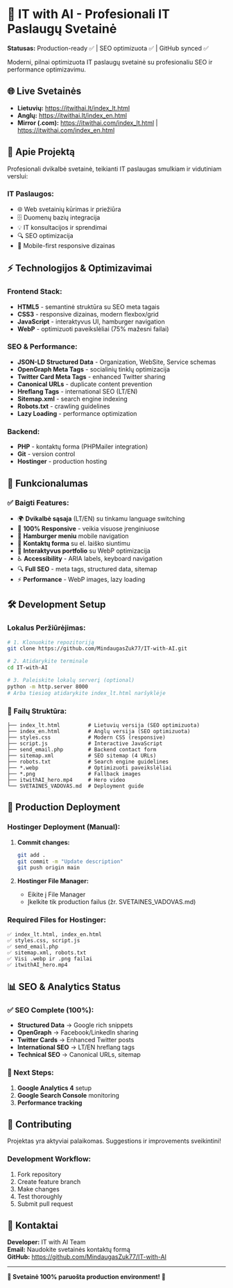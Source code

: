# 🚀 IT with AI - Profesionali IT Paslaugų Svetainė

**Statusas:** Production-ready ✅ | SEO optimizuota ✅ | GitHub synced ✅

Moderni, pilnai optimizuota IT paslaugų svetainė su profesionaliu SEO ir performance optimizavimu.

## 🌐 Live Svetainės

- **Lietuvių:** https://itwithai.lt/index_lt.html
- **Anglų:** https://itwithai.lt/index_en.html
- **Mirror (.com):** https://itwithai.com/index_lt.html | https://itwithai.com/index_en.html

## 🎯 Apie Projektą

Profesionali dvikalbė svetainė, teikianti IT paslaugas smulkiam ir vidutiniam verslui:

### IT Paslaugos:

- 🌐 Web svetainių kūrimas ir priežiūra
- 🗄️ Duomenų bazių integracija
- 💡 IT konsultacijos ir sprendimai
- 🔍 SEO optimizacija
- 📱 Mobile-first responsive dizainas

## ⚡ Technologijos & Optimizavimai

### Frontend Stack:

- **HTML5** - semantinė struktūra su SEO meta tagais
- **CSS3** - responsive dizainas, modern flexbox/grid
- **JavaScript** - interaktyvus UI, hamburger navigation
- **WebP** - optimizuoti paveikslėliai (75% mažesni failai)

### SEO & Performance:

- **JSON-LD Structured Data** - Organization, WebSite, Service schemas
- **OpenGraph Meta Tags** - socialinių tinklų optimizacija
- **Twitter Card Meta Tags** - enhanced Twitter sharing
- **Canonical URLs** - duplicate content prevention
- **Hreflang Tags** - international SEO (LT/EN)
- **Sitemap.xml** - search engine indexing
- **Robots.txt** - crawling guidelines
- **Lazy Loading** - performance optimization

### Backend:

- **PHP** - kontaktų forma (PHPMailer integration)
- **Git** - version control
- **Hostinger** - production hosting

## 🚀 Funkcionalumas

### ✅ Baigti Features:

- 🌍 **Dvikalbė sąsaja** (LT/EN) su tinkamu language switching
- 📱 **100% Responsive** - veikia visuose įrenginiuose
- 🍔 **Hamburger meniu** mobile navigation
- 📧 **Kontaktų forma** su el. laiško siuntimu
- 🎨 **Interaktyvus portfolio** su WebP optimizacija
- ♿ **Accessibility** - ARIA labels, keyboard navigation
- 🔍 **Full SEO** - meta tags, structured data, sitemap
- ⚡ **Performance** - WebP images, lazy loading

## 🛠️ Development Setup

### Lokalus Peržiūrėjimas:

```bash
# 1. Klonuokite repozitoriją
git clone https://github.com/MindaugasZuk77/IT-with-AI.git

# 2. Atidarykite terminale
cd IT-with-AI

# 3. Paleiskite lokalų serverį (optional)
python -m http.server 8000
# Arba tiesiog atidarykite index_lt.html naršyklėje
```

### 📁 Failų Struktūra:

```
├── index_lt.html         # Lietuvių versija (SEO optimizuota)
├── index_en.html         # Anglų versija (SEO optimizuota)
├── styles.css            # Modern CSS (responsive)
├── script.js             # Interactive JavaScript
├── send_email.php        # Backend contact form
├── sitemap.xml           # SEO sitemap (4 URLs)
├── robots.txt            # Search engine guidelines
├── *.webp                # Optimizuoti paveikslėliai
├── *.png                 # Fallback images
├── itwithAI_hero.mp4     # Hero video
└── SVETAINES_VADOVAS.md  # Deployment guide
```

## 🚀 Production Deployment

### Hostinger Deployment (Manual):

1. **Commit changes:**

   ```bash
   git add .
   git commit -m "Update description"
   git push origin main
   ```

2. **Hostinger File Manager:**
   - Eikite į File Manager
   - Įkelkite tik production failus (žr. SVETAINES_VADOVAS.md)

### Required Files for Hostinger:

```
✅ index_lt.html, index_en.html
✅ styles.css, script.js
✅ send_email.php
✅ sitemap.xml, robots.txt
✅ Visi .webp ir .png failai
✅ itwithAI_hero.mp4
```

## 📊 SEO & Analytics Status

### ✅ SEO Complete (100%):

- **Structured Data** → Google rich snippets
- **OpenGraph** → Facebook/LinkedIn sharing
- **Twitter Cards** → Enhanced Twitter posts
- **International SEO** → LT/EN hreflang tags
- **Technical SEO** → Canonical URLs, sitemap

### 🎯 Next Steps:

1. **Google Analytics 4** setup
2. **Google Search Console** monitoring
3. **Performance tracking**

## 🤝 Contributing

Projektas yra aktyviai palaikomas. Suggestions ir improvements sveikintini!

### Development Workflow:

1. Fork repository
2. Create feature branch
3. Make changes
4. Test thoroughly
5. Submit pull request

## 📧 Kontaktai

**Developer:** IT with AI Team  
**Email:** Naudokite svetainės kontaktų formą  
**GitHub:** https://github.com/MindaugasZuk77/IT-with-AI

---

**🎉 Svetainė 100% paruošta production environment!** 🚀
